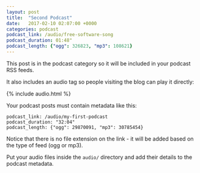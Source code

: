 ```yaml
---
layout: post
title:  "Second Podcast"
date:   2017-02-10 02:07:00 +0000
categories: podcast
podcast_link: /audio/free-software-song
podcast_duration: 01:48"
podcast_length: {"ogg": 326823, "mp3": 108621}
---
```

This post is in the podcast category so it will be included in your
podcast RSS feeds.

It also includes an audio tag so people visiting the blog can play it directly:

{% include audio.html %}

Your podcast posts must contain metadata like this:

    podcast_link: /audio/my-first-podcast
    podcast_duration: "32:04"
    podcast_length: {"ogg": 29870091, "mp3": 30785454}

Notice that there is no file extension on the link - it will be added based
on the type of feed (ogg or mp3).

Put your audio files inside the `audio/` directory and add their details to the
podcast metadata.
